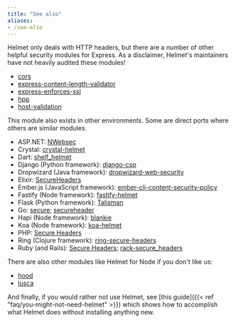 ```yaml
---
title: "See also"
aliases:
- /see-also
---
```


Helmet only deals with HTTP headers, but there are a number of other helpful security modules for Express. As a disclaimer, Helmet's maintainers have not heavily audited these modules!

* [cors](https://www.npmjs.org/package/cors)
* [express-content-length-validator](https://github.com/ericmdantas/express-content-length-validator)
* [express-enforces-ssl](https://github.com/aredo/express-enforces-ssl)
* [hpp](https://www.npmjs.com/package/hpp)
* [host-validation](https://www.npmjs.com/package/host-validation)

This module also exists in other environments. Some are direct ports where others are similar modules.

* ASP.NET: [NWebsec](https://docs.nwebsec.com/en/latest/index.html)
* Crystal: [crystal-helmet](https://github.com/EvanHahn/crystal-helmet)
* Dart: [shelf_helmet](https://github.com/jxstxn1/shelf_helmet)
* Django (Python framework): [django-csp](https://django-csp.readthedocs.io/en/latest/)
* Dropwizard (Java framework): [dropwizard-web-security](https://github.com/palantir/dropwizard-web-security)
* Elixir: [SecureHeaders](https://github.com/anotherhale/secure_headers)
* Ember.js (JavaScript framework): [ember-cli-content-security-policy](https://github.com/rwjblue/ember-cli-content-security-policy/)
* Fastify (Node framework): [fastify-helmet](https://github.com/fastify/fastify-helmet)
* Flask (Python framework): [Talisman](https://github.com/GoogleCloudPlatform/flask-talisman)
* Go: [secure](https://github.com/unrolled/secure); [secureheader](https://godoc.org/github.com/kr/secureheader)
* Hapi (Node framework): [blankie](https://github.com/nlf/blankie)
* Koa (Node framework): [koa-helmet](https://github.com/venables/koa-helmet)
* PHP: [Secure Headers](https://github.com/BePsvPT/secure-headers)
* Ring (Clojure framework): [ring-secure-headers](https://github.com/EvanHahn/ring-secure-headers)
* Ruby (and Rails): [Secure Headers](https://github.com/twitter/secureheaders); [rack-secure_headers](https://github.com/frodsan/rack-secure_headers)

There are also other modules like Helmet for Node if you don't like us:

* [hood](https://github.com/seanmonstar/hood)
* [lusca](https://github.com/krakenjs/lusca)

And finally, if you would rather not use Helmet, see [this guide]({{< ref "faq/you-might-not-need-helmet" >}}) which shows how to accomplish what Helmet does without installing anything new.
